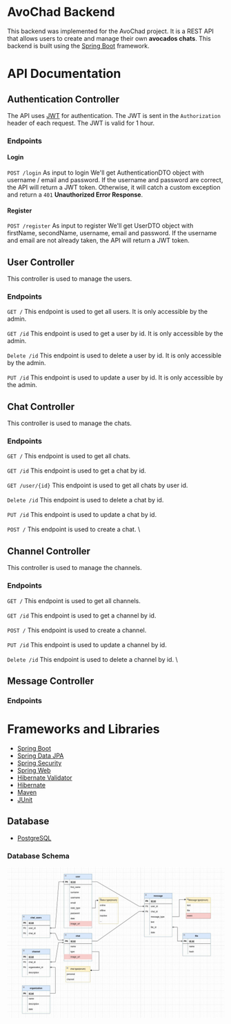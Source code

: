 # AvoChad Backend
This backend was implemented for the AvoChad project. It is a REST API that allows users to create and manage their own __avocados chats__.
This backend is built using the [Spring Boot](https://spring.io/projects/spring-boot) framework.

# API Documentation

## Authentication Controller
The API uses [JWT](https://jwt.io/) for authentication. The JWT is sent in the `Authorization` header of each request. The JWT is valid for 1 hour.

### Endpoints

#### Login
`POST /login`
As input to login We'll get AuthenticationDTO object with username / email and password. If the username and password are correct, the API will return a JWT token.
Otherwise, it will catch a custom exception and return a `401` **Unauthorized Error Response**.

#### Register
`POST /register`
As input to register We'll get UserDTO object with firstName, secondName, username, email and password. If the username and email are not already taken, the API will return a JWT token.

## User Controller
This controller is used to manage the users.

### Endpoints
`GET /`
This endpoint is used to get all users. It is only accessible by the admin.\
\
`GET /id`
This endpoint is used to get a user by id. It is only accessible by the admin.\
\
`Delete /id` This endpoint is used to delete a user by id. It is only accessible by the admin.  
\
`PUT /id` This endpoint is used to update a user by id. It is only accessible by the admin. 

## Chat Controller
This controller is used to manage the chats.

### Endpoints
`GET /`
This endpoint is used to get all chats.\
\
`GET /id`
This endpoint is used to get a chat by id. \
\
`GET /user/{id}` This endpoint is used to get all chats by user id. \
\
`Delete /id` This endpoint is used to delete a chat by id. \
\
`PUT /id` This endpoint is used to update a chat by id. \
\
`POST /` This endpoint is used to create a chat. \

## Channel Controller
This controller is used to manage the channels.

### Endpoints
`GET /` This endpoint is used to get all channels. \
\
`GET /id` This endpoint is used to get a channel by id. \
\
`POST /` This endpoint is used to create a channel. \
\
`PUT /id` This endpoint is used to update a channel by id. \
\
`Delete /id` This endpoint is used to delete a channel by id. \

## Message Controller

### Endpoints

# Frameworks and Libraries
- [Spring Boot](https://spring.io/projects/spring-boot)
- [Spring Data JPA](https://spring.io/projects/spring-data-jpa)
- [Spring Security](https://spring.io/projects/spring-security)
- [Spring Web](https://spring.io/projects/spring-framework)
- [Hibernate Validator](https://hibernate.org/validator/)
- [Hibernate](https://hibernate.org/)
- [Maven](https://maven.apache.org/)
- [JUnit](https://junit.org/junit5/)


## Database
- [PostgreSQL](https://www.postgresql.org/)

### Database Schema
![Database Schema](./db-schema.jpg)

